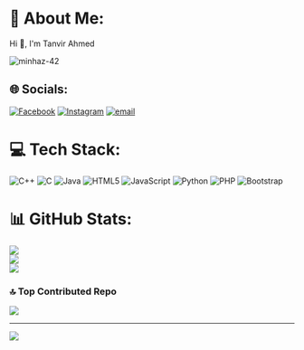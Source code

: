 # 💫 About Me:
Hi 👋, I'm Tanvir Ahmed

<p align="left"> <img src="https://komarev.com/ghpvc/?username=minhaz-42&label=Profile%20views&color=0e75b6&style=flat" alt="minhaz-42" /> </p>

## 🌐 Socials:
[![Facebook](https://img.shields.io/badge/Facebook-%231877F2.svg?logo=Facebook&logoColor=white)](https://facebook.com/https://www.facebook.com/share/16buZsF87d/?mibextid=wwXIfr) [![Instagram](https://img.shields.io/badge/Instagram-%23E4405F.svg?logo=Instagram&logoColor=white)](https://instagram.com/minhaz_04) [![email](https://img.shields.io/badge/Email-D14836?logo=gmail&logoColor=white)](mailto:mdt818809@gmail.com) 

# 💻 Tech Stack:
![C++](https://img.shields.io/badge/c++-%2300599C.svg?style=for-the-badge&logo=c%2B%2B&logoColor=white) ![C](https://img.shields.io/badge/c-%2300599C.svg?style=for-the-badge&logo=c&logoColor=white) ![Java](https://img.shields.io/badge/java-%23ED8B00.svg?style=for-the-badge&logo=openjdk&logoColor=white) ![HTML5](https://img.shields.io/badge/html5-%23E34F26.svg?style=for-the-badge&logo=html5&logoColor=white) ![JavaScript](https://img.shields.io/badge/javascript-%23323330.svg?style=for-the-badge&logo=javascript&logoColor=%23F7DF1E) ![Python](https://img.shields.io/badge/python-3670A0?style=for-the-badge&logo=python&logoColor=ffdd54) ![PHP](https://img.shields.io/badge/php-%23777BB4.svg?style=for-the-badge&logo=php&logoColor=white) ![Bootstrap](https://img.shields.io/badge/bootstrap-%238511FA.svg?style=for-the-badge&logo=bootstrap&logoColor=white)
# 📊 GitHub Stats:
![](https://github-readme-stats.vercel.app/api?username=minhaz-42&theme=rose&hide_border=false&include_all_commits=true&count_private=false)<br/>
![](https://nirzak-streak-stats.vercel.app/?user=minhaz-42&theme=rose&hide_border=false)<br/>
![](https://github-readme-stats.vercel.app/api/top-langs/?username=minhaz-42&theme=rose&hide_border=false&include_all_commits=true&count_private=false&layout=compact)

### 🔝 Top Contributed Repo
![](https://github-contributor-stats.vercel.app/api?username=minhaz-42&limit=5&theme=dark&combine_all_yearly_contributions=true)

---
[![](https://visitcount.itsvg.in/api?id=minhaz-42&icon=0&color=0)](https://visitcount.itsvg.in)

<!-- Proudly created with GPRM ( https://gprm.itsvg.in ) -->
